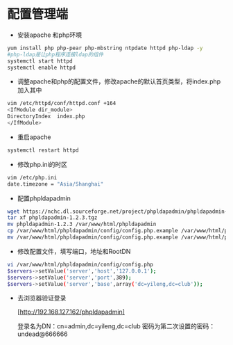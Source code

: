 # 配置管理端

- 安装apache 和php环境

```bash
yum install php php-pear php-mbstring ntpdate httpd php-ldap -y     
#php-ldap是让php程序连接ldap的组件
systemctl start httpd
systemctl enable httpd
```

- 调整apache和php的配置文件，修改apache的默认首页类型，将index.php加入其中

```bash
vim /etc/httpd/conf/httpd.conf +164
<IfModule dir_module>   
DirectoryIndex  index.php
</IfModule>
```

- 重启apache

```bash
systemctl restart httpd
```

- 修改php.ini的时区

```bash
vim /etc/php.ini 
date.timezone = "Asia/Shanghai"
```

- 配置phpldapadmin

```bash
wget https://nchc.dl.sourceforge.net/project/phpldapadmin/phpldapadmin-php5/1.2.3/phpldapadmin-1.2.3.tgz
tar xf phpldapadmin-1.2.3.tgz 
mv phpldapadmin-1.2.3 /var/www/html/phpldapadmin
cp /var/www/html/phpldapadmin/config/config.php.example /var/www/html/phpldapadmin/config/config.php.example.bak
mv /var/www/html/phpldapadmin/config/config.php.example /var/www/html/phpldapadmin/config/config.php
```

- 修改配置文件，填写端口，地址和RootDN

```bash
vi /var/www/html/phpldapadmin/config/config.php
$servers->setValue('server','host','127.0.0.1');
$servers->setValue('server','port',389);
$servers->setValue('server','base',array('dc=yileng,dc=club'));
```

- 去浏览器验证登录

  [http://192.168.127.162/phpldapadmin]

  登录名为DN：cn=admin,dc=yileng,dc=club
  密码为第二次设置的密码：undead@666666